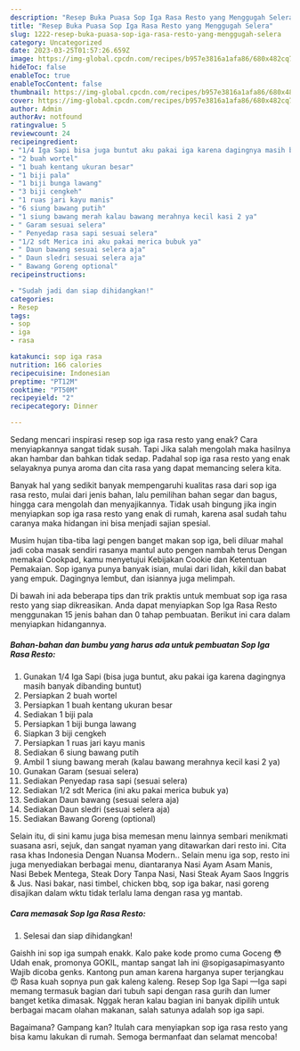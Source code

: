 ```yaml
---
description: "Resep Buka Puasa Sop Iga Rasa Resto yang Menggugah Selera"
title: "Resep Buka Puasa Sop Iga Rasa Resto yang Menggugah Selera"
slug: 1222-resep-buka-puasa-sop-iga-rasa-resto-yang-menggugah-selera
category: Uncategorized
date: 2023-03-25T01:57:26.659Z
image: https://img-global.cpcdn.com/recipes/b957e3816a1afa86/680x482cq70/sop-iga-rasa-resto-foto-resep-utama.jpg
hideToc: false
enableToc: true
enableTocContent: false
thumbnail: https://img-global.cpcdn.com/recipes/b957e3816a1afa86/680x482cq70/sop-iga-rasa-resto-foto-resep-utama.jpg
cover: https://img-global.cpcdn.com/recipes/b957e3816a1afa86/680x482cq70/sop-iga-rasa-resto-foto-resep-utama.jpg
author: Admin
authorAv: notfound
ratingvalue: 5
reviewcount: 24
recipeingredient:
- "1/4 Iga Sapi bisa juga buntut aku pakai iga karena dagingnya masih banyak dibanding buntut"
- "2 buah wortel"
- "1 buah kentang ukuran besar"
- "1 biji pala"
- "1 biji bunga lawang"
- "3 biji cengkeh"
- "1 ruas jari kayu manis"
- "6 siung bawang putih"
- "1 siung bawang merah kalau bawang merahnya kecil kasi 2 ya"
- " Garam sesuai selera"
- " Penyedap rasa sapi sesuai selera"
- "1/2 sdt Merica ini aku pakai merica bubuk ya"
- " Daun bawang sesuai selera aja"
- " Daun sledri sesuai selera aja"
- " Bawang Goreng optional"
recipeinstructions:

- "Sudah jadi dan siap dihidangkan!"
categories:
- Resep
tags:
- sop
- iga
- rasa

katakunci: sop iga rasa 
nutrition: 166 calories
recipecuisine: Indonesian
preptime: "PT12M"
cooktime: "PT50M"
recipeyield: "2"
recipecategory: Dinner

---
```



Sedang mencari inspirasi resep sop iga rasa resto yang enak? Cara menyiapkannya sangat tidak susah. Tapi Jika salah mengolah maka hasilnya akan hambar dan bahkan tidak sedap. Padahal sop iga rasa resto yang enak selayaknya punya aroma dan cita rasa yang dapat memancing selera kita.


Banyak hal yang sedikit banyak mempengaruhi kualitas rasa dari sop iga rasa resto, mulai dari jenis bahan, lalu pemilihan bahan segar dan bagus, hingga cara mengolah dan menyajikannya. Tidak usah bingung jika ingin menyiapkan sop iga rasa resto yang enak di rumah, karena asal sudah tahu caranya maka hidangan ini bisa menjadi sajian spesial.

Musim hujan tiba-tiba lagi pengen banget makan sop iga, beli diluar mahal jadi coba masak sendiri rasanya mantul auto pengen nambah terus Dengan memakai Cookpad, kamu menyetujui Kebijakan Cookie dan Ketentuan Pemakaian. Sop iganya punya banyak isian, mulai dari lidah, kikil dan babat yang empuk. Dagingnya lembut, dan isiannya juga melimpah.


Di bawah ini ada beberapa tips dan trik praktis untuk membuat sop iga rasa resto yang siap dikreasikan. Anda dapat menyiapkan Sop Iga Rasa Resto menggunakan 15 jenis bahan dan 0 tahap pembuatan. Berikut ini cara dalam menyiapkan hidangannya.

<!--inarticleads1-->

##### Bahan-bahan dan bumbu yang harus ada untuk pembuatan Sop Iga Rasa Resto:

1. Gunakan 1/4 Iga Sapi (bisa juga buntut, aku pakai iga karena dagingnya masih banyak dibanding buntut)
1. Persiapkan 2 buah wortel
1. Persiapkan 1 buah kentang ukuran besar
1. Sediakan 1 biji pala
1. Persiapkan 1 biji bunga lawang
1. Siapkan 3 biji cengkeh
1. Persiapkan 1 ruas jari kayu manis
1. Sediakan 6 siung bawang putih
1. Ambil 1 siung bawang merah (kalau bawang merahnya kecil kasi 2 ya)
1. Gunakan  Garam (sesuai selera)
1. Sediakan  Penyedap rasa sapi (sesuai selera)
1. Sediakan 1/2 sdt Merica (ini aku pakai merica bubuk ya)
1. Sediakan  Daun bawang (sesuai selera aja)
1. Sediakan  Daun sledri (sesuai selera aja)
1. Sediakan  Bawang Goreng (optional)


Selain itu, di sini kamu juga bisa memesan menu lainnya sembari menikmati suasana asri, sejuk, dan sangat nyaman yang ditawarkan dari resto ini. Cita rasa khas Indonesia Dengan Nuansa Modern.. Selain menu iga sop, resto ini juga menyediakan berbagai menu, diantaranya Nasi Ayam Asam Manis, Nasi Bebek Mentega, Steak Dory Tanpa Nasi, Nasi Steak Ayam Saos Inggris &amp; Jus. Nasi bakar, nasi timbel, chicken bbq, sop iga bakar, nasi goreng disajikan dalam wktu tidak terlalu lama dengan rasa yg mantab. 

<!--inarticleads2-->

##### Cara memasak Sop Iga Rasa Resto:


1. Selesai dan siap dihidangkan!

Gaishh ini sop iga sumpah enakk. Kalo pake kode promo cuma Goceng 😳 Udah enak, promonya GOKIL, mantap sangat lah ini @sopigasapimasyanto Wajib dicoba genks. Kantong pun aman karena harganya super terjangkau 😍 Rasa kuah sopnya pun gak kaleng kaleng. Resep Sop Iga Sapi —Iga sapi memang termasuk bagian dari tubuh sapi dengan rasa gurih dan lumer banget ketika dimasak. Nggak heran kalau bagian ini banyak dipilih untuk berbagai macam olahan makanan, salah satunya adalah sop iga sapi. 

Bagaimana? Gampang kan? Itulah cara menyiapkan sop iga rasa resto yang bisa kamu lakukan di rumah. Semoga bermanfaat dan selamat mencoba!
